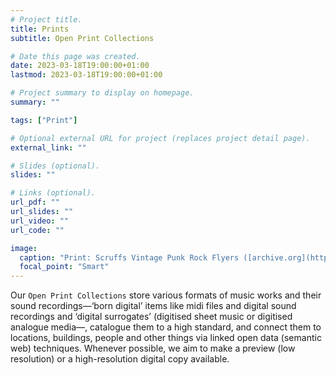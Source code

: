 ```yaml
---
# Project title.
title: Prints
subtitle: Open Print Collections

# Date this page was created.
date: 2023-03-18T19:00:00+01:00
lastmod: 2023-03-18T19:00:00+01:00

# Project summary to display on homepage.
summary: ""

tags: ["Print"]

# Optional external URL for project (replaces project detail page).
external_link: ""

# Slides (optional).
slides: ""

# Links (optional).
url_pdf: ""
url_slides: ""
url_video: ""
url_code: ""

image:
  caption: "Print: Scruffs Vintage Punk Rock Flyers ([archive.org](https://archive.org/details/scruffsvintagepunkrockflyers))"
  focal_point: "Smart"
---
```


Our `Open Print Collections` store various formats of music works and their sound recordings—‘born digital’ items like midi files and digital sound recordings and ‘digital surrogates’ (digitised sheet music or digitised analogue media—, catalogue them to a high standard, and connect them to locations, buildings, people and other things via linked open data (semantic web) techniques.  Whenever possible, we aim to make a preview (low resolution) or a high-resolution digital copy available. 